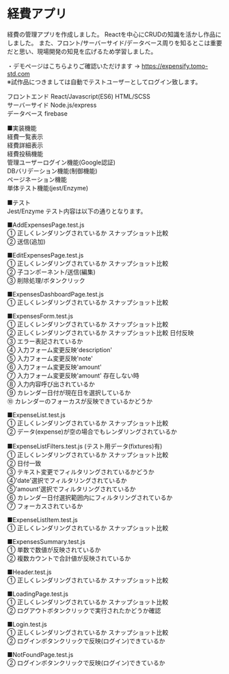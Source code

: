 # 経費アプリ

経費の管理アプリを作成しました。
Reactを中心にCRUDの知識を活かし作品にしました。
また、フロント/サーバーサイド/データベース周りを知るとこは重要だと思い、現場開発の知見を広げるため学習しました。

・デモページはこちらよりご確認いただけます → https://expensify.tomo-std.com  
※試作品につきましては自動でテストユーザーとしてログイン致します。  
  
フロントエンド React/Javascript(ES6) HTML/SCSS  
サーバーサイド Node.js/express  
データベース firebase  
  
■実装機能  
経費一覧表示  
経費詳細表示  
経費投稿機能  
管理ユーザーログイン機能(Google認証)  
DBバリデーション機能(制御機能)  
ページネーション機能    
単体テスト機能(jest/Enzyme)  
  
■テスト  
Jest/Enzyme
テスト内容は以下の通りとなります。
  
■AddExpensesPage.test.js  
① 正しくレンダリングされているか スナップショット比較  
② 送信(追加)  
  
■EditExpensesPage.test.js  
① 正しくレンダリングされているか スナップショット比較  
② 子コンポーネント/送信(編集)  
③ 削除処理/ボタンクリック  
  
■ExpensesDashboardPage.test.js  
① 正しくレンダリングされているか スナップショット比較  
  
■ExpensesForm.test.js  
① 正しくレンダリングされているか スナップショット比較  
② 正しくレンダリングされているか スナップショット比較 日付反映  
③ エラー表記されているか  
④ 入力フォーム変更反映'description'  
⑤ 入力フォーム変更反映'note'  
⑥ 入力フォーム変更反映'amount'  
⑦ 入力フォーム変更反映'amount' 存在しない時  
⑧ 入力内容呼び出されているか  
⑨ カレンダー日付が現在日を選択しているか  
⑩ カレンダーのフォーカスが反映できているかどうか  
  
■ExpenseList.test.js  
① 正しくレンダリングされているか スナップショット比較  
② データ(expense)が空の場合でもレンダリングされているか  
  
■ExpenseListFilters.test.js (テスト用データ(fixtures)有)  
① 正しくレンダリングされているか スナップショット比較  
② 日付一致  
③ テキスト変更でフィルタリングされているかどうか  
④'date'選択でフィルタリングされているか  
⑤'amount'選択でフィルタリングされているか  
⑥ カレンダー日付選択範囲内にフィルタリングされているか  
⑦ フォーカスされているか  
  
■ExpenseListItem.test.js  
① 正しくレンダリングされているか スナップショット比較  
  
■ExpensesSummary.test.js  
① 単数で数値が反映されているか  
② 複数カウントで合計値が反映されているか  
  
■Header.test.js  
① 正しくレンダリングされているか スナップショット比較  
  
■LoadingPage.test.js  
① 正しくレンダリングされているか スナップショット比較  
② ログアウトボタンクリックで実行されたかどうか確認  
  
■Login.test.js  
① 正しくレンダリングされているか スナップショット比較  
② ログインボタンクリックで反映(ログイン)できているか  
  
■NotFoundPage.test.js  
② ログインボタンクリックで反映(ログイン)できているか  
  
